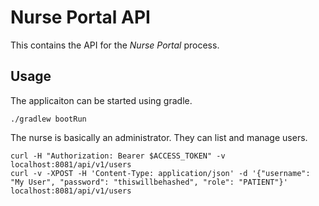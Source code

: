# Nurse Portal API

This contains the API for the *Nurse Portal* process.

## Usage

The applicaiton can be started using gradle.

```
./gradlew bootRun
```

The nurse is basically an administrator. They can list and manage users. 

```
curl -H "Authorization: Bearer $ACCESS_TOKEN" -v localhost:8081/api/v1/users
curl -v -XPOST -H 'Content-Type: application/json' -d '{"username": "My User", "password": "thiswillbehashed", "role": "PATIENT"}' localhost:8081/api/v1/users
```
